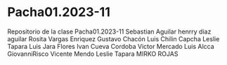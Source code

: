 # Pacha01.2023-11
Repositorio de la clase Pacha01.2023-11
Sebastian Aguilar
henrry diaz aguilar
Rosita
Vargas Enriquez
Gustavo Chacón
Luis Chilin Capcha
Leslie Tapara
Luis Jara Flores
Ivan Cueva Cordoba
Victor Mercado
Luis Alcca
GiovanniRisco
Vicente Mendo
Leslie Tapara
MIRKO ROJAS
